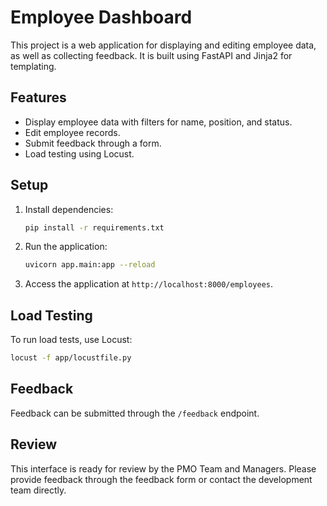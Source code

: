 # Employee Dashboard

This project is a web application for displaying and editing employee data, as well as collecting feedback. It is built using FastAPI and Jinja2 for templating.

## Features

- Display employee data with filters for name, position, and status.
- Edit employee records.
- Submit feedback through a form.
- Load testing using Locust.

## Setup

1. Install dependencies:

   ```bash
   pip install -r requirements.txt
   ```

2. Run the application:

   ```bash
   uvicorn app.main:app --reload
   ```

3. Access the application at `http://localhost:8000/employees`.

## Load Testing

To run load tests, use Locust:

```bash
locust -f app/locustfile.py
```

## Feedback

Feedback can be submitted through the `/feedback` endpoint.

## Review

This interface is ready for review by the PMO Team and Managers. Please provide feedback through the feedback form or contact the development team directly.
